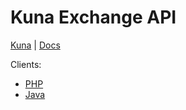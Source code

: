 
# Kuna Exchange API

[Kuna](http://kuna.io) | [Docs](https://kuna.io/documents/api)

Clients:
* [PHP](/clients/php)
* [Java](/clients/java)
